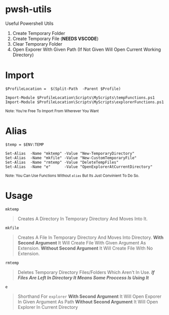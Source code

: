 
# pwsh-utils

Useful Powershell Utils

1. Create Temporary Folder
2. Create Temporary File (**NEEDS VSCODE**)
3. Clear Temporary Folder
4. Open Exporer With Given Path (If Not Given Will Open Current Working Directory)

# Import

    $ProfileLocation =  $(Split-Path  -Parent $Profile)
    
    Import-Module $ProfileLocation\Scripts\MyScripts\tempFunctions.ps1
    Import-Module $ProfileLocation\Scripts\MyScripts\explorerFunctions.ps1
   
<sup>Note: You're Free To Import From Wherever You Want</sup>

# Alias

    $temp = $ENV:TEMP
    
    Set-Alias  -Name "mktemp" -Value "New-TemporaryDirectory"
    Set-Alias  -Name "mkfile" -Value "New-CustomTemporaryFile"
    Set-Alias  -Name "rmtemp" -Value "DeleteTempFiles"
    Set-Alias  -Name "e"      -Value "OpenExplorerAtCurrentDirectory"
    
<sup>Note: You Can Use Functions Without `alias` But Its Just Convinient To Do So.</sup>

# Usage

`mktemp`

> Creates A Directory In Temporary Directory And Moves Into It.

`mkfile`

> Creates A File In Temporary Directory And Moves Into Directory.
> **With Second Argument** It Will Create File With Given Argument As Extension.
> **Without Second Argument** It Will Create File With No Extension.

`rmtemp`

> Deletes Temporary Directory Files/Folders Which Aren't In Use.
> ***If Files Are Left In Directory It Means Some Proccess Is Using It***

`e`

> Shorthand For `explorer` 
> **With Second Argument** It Will Open Exporer In Given Argument As Path
> **Without Second Argument** It Will Open Explorer In Current Directory
